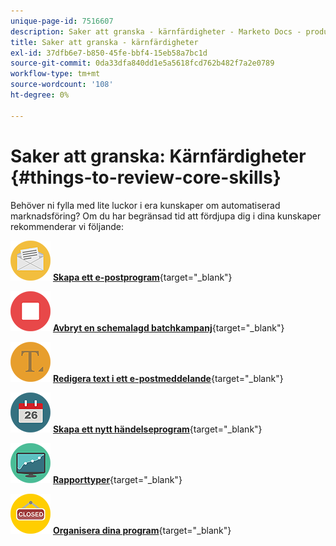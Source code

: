 ```yaml
---
unique-page-id: 7516607
description: Saker att granska - kärnfärdigheter - Marketo Docs - produktdokumentation
title: Saker att granska - kärnfärdigheter
exl-id: 37dfb6e7-b850-45fe-bbf4-15eb58a7bc1d
source-git-commit: 0da33dfa840dd1e5a5618fcd762b482f7a2e0789
workflow-type: tm+mt
source-wordcount: '108'
ht-degree: 0%

---
```


# Saker att granska: Kärnfärdigheter {#things-to-review-core-skills}

Behöver ni fylla med lite luckor i era kunskaper om automatiserad marknadsföring? Om du har begränsad tid att fördjupa dig i dina kunskaper rekommenderar vi följande:

![Skapa ett e-postprogram](assets/office-28.png) [**Skapa ett e-postprogram**](/help/marketo/product-docs/email-marketing/email-programs/creating-an-email-program/create-an-email-program.md){target=&quot;_blank&quot;}

![Avbryt en schemalagd batchkampanj](assets/multimedia-27.png) [**Avbryt en schemalagd batchkampanj**](/help/marketo/product-docs/core-marketo-concepts/smart-campaigns/using-smart-campaigns/cancel-a-scheduled-batch-campaign-run.md){target=&quot;_blank&quot;}

![Redigera text i ett e-postmeddelande](assets/graphic-design-tools-34.png) [**Redigera text i ett e-postmeddelande**](/help/marketo/product-docs/email-marketing/general/email-editor-2/edit-elements-in-an-email.md){target=&quot;_blank&quot;}

![Skapa ett nytt händelseprogram](assets/seo-57.png) [**Skapa ett nytt händelseprogram**](/help/marketo/product-docs/demand-generation/events/understanding-events/create-a-new-event-program.md){target=&quot;_blank&quot;}

![Rapporttyper](assets/seo-04.png) [**Rapporttyper**](/help/marketo/product-docs/reporting/basic-reporting/report-types/report-type-overview.md){target=&quot;_blank&quot;}

![Organisera dina program](assets/shopping-09.png) [**Organisera dina program**](/help/marketo/product-docs/core-marketo-concepts/programs/working-with-programs/best-practice-how-to-organize-your-programs.md){target=&quot;_blank&quot;}
